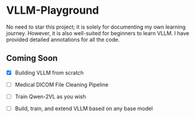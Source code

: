 # VLLM-Playground

No need to star this project; it is solely for documenting my own learning journey. However, it is also well-suited for beginners to learn VLLM. I have provided detailed annotations for all the code.



##  Coming Soon

- [x] Building VLLM from scratch
- [ ] Medical DICOM File Cleaning Pipeline
- [ ] Train Qwen-2VL as you wish
- [ ] Build, train, and extend VLLM based on any base model

